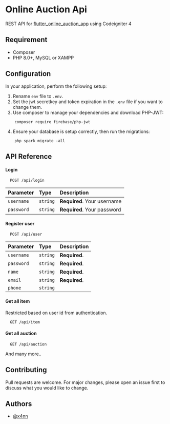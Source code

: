 # Online Auction Api

 REST API for [flutter_online_auction_app](https://github.com/x4nn/flutter_online_auction_app) using Codeigniter 4


## Requirement

- Composer
- PHP 8.0+, MySQL or XAMPP

## Configuration

In your application, perform the following setup: 
1.  Rename `env` file to `.env`.
2.  Set the jwt secretkey and token expiration in the `.env` file if you want to change them.
3.  Use composer to manage your dependencies and download PHP-JWT:
```shell
    composer require firebase/php-jwt
```
4.  Ensure your database is setup correctly, then run the migrations: 
```shell
    php spark migrate -all  
```


## API Reference

#### Login

```http
  POST /api/login
```

| Parameter  | Type     | Description                 |
| :--------  | :------- | :-------------------------  |
| `username` | `string` | **Required**. Your username |
| `password` | `string` | **Required**. Your password |


#### Register user

```http
  POST /api/user
```

| Parameter      | Type     | Description    |
| :--------      | :------- | :--------------|
| `username`     | `string` | **Required**.  |
| `password`     | `string` | **Required**.  |
| `name`         | `string` | **Required**.  |
| `email`        | `string` | **Required**.  |
| `phone`        | `string` |                |


#### Get all item

Restricted based on user id from authentication.

```http
  GET /api/item
```

#### Get all auction

```http
  GET /api/auction
```

And many more..
## Contributing

Pull requests are welcome. For major changes, please open an issue first
to discuss what you would like to change.

## Authors

- [@x4nn](https://www.github.com/x4nn)
